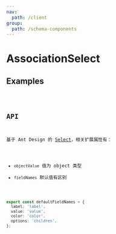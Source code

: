 ```yaml
---
nav:
  path: /client
group:
  path: /schema-components
---
```


# AssociationSelect

## Examples

<code src="./demos/demo1.tsx"/>

## API

基于 Ant Design 的 [Select](https://ant.design/components/select/#API)，相关扩展属性有：

- `objectValue` 值为 object 类型
- `fieldNames` 默认值有区别

```ts
export const defaultFieldNames = {
  label: 'label',
  value: 'value',
  color: 'color',
  options: 'children',
};
```
